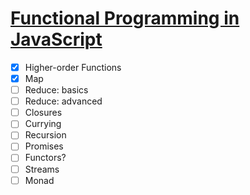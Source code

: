 # [Functional Programming in JavaScript](https://www.youtube.com/playlist?list=PL0zVEGEvSaeEd9hlmCXrk5yUyqUag-n84)

- [x] Higher-order Functions
- [x] Map
- [ ] Reduce: basics
- [ ] Reduce: advanced
- [ ] Closures
- [ ] Currying
- [ ] Recursion
- [ ] Promises
- [ ] Functors?
- [ ] Streams
- [ ] Monad
